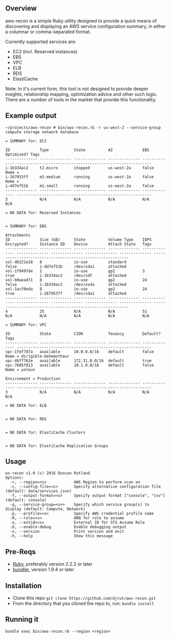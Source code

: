 ## Overview

aws-recon is a simple Ruby utility designed to provide a quick means of discovering and displaying an AWS service configuration summary, in either a columnar or comma-separated format. 

Currently supported services are:

- EC2 (incl. Reserved instances)
- EBS
- VPC
- ELB
- RDS
- ElastiCache

Note: In it's current form, this tool is not designed to provide deeper insights, relationship mapping, optimization advice and other such logic. There are a number of tools in the market that provide this functionality.

## Example output

~~~
~/projects/aws-recon # bin/aws-recon.rb -r us-west-2 --service-group compute storage network database

= SUMMARY for: EC2

ID             Type           State          AZ             EBS Optimized? Tags
-------------- -------------- -------------- -------------- -------------- -----------------------------------------------------------
i-1b334ac2     t2.micro       stopped        us-west-2a     false          Name =
i-267953ff     m3.medium      running        us-west-2a     false          Name =
i-dd7ef51b     m1.small       running        us-west-2a     false
-------------- -------------- -------------- -------------- -------------- -----------------------------------------------------------
3              N/A            N/A            N/A            N/A            N/A

= NO DATA for: Reserved Instances


= SUMMARY for: EBS
                                                                                          Attachments
ID             Size (GB)      State          Volume Type    IOPS           Encrypted?     Instance ID    Device         Attach State   Tags
-------------- -------------- -------------- -------------- -------------- -------------- -------------- -------------- -------------- -----------------------------------------------------------
vol-d6221e18   8              in-use         standard                      false          i-dd7ef51b     /dev/sda1      attached
vol-1f9497de   1              in-use         gp2            3              true           i-1b334ac2     /dev/sdf       attached
vol-b0aead71   8              in-use         gp2            24             false          i-1b334ac2     /dev/xvda      attached
vol-1acf0eda   8              in-use         gp2            24             true           i-267953ff     /dev/sda1      attached
-------------- -------------- -------------- -------------- -------------- -------------- -------------- -------------- -------------- -----------------------------------------------------------
4              25             N/A            N/A            51             N/A            N/A            N/A            N/A            N/A

= SUMMARY for: VPC

ID             State          CIDR           Tenancy        Default?       Tags
-------------- -------------- -------------- -------------- -------------- -----------------------------------------------------------
vpc-1fef787a   available      10.0.0.0/16    default        false          Name = dirigible-behemothaur
vpc-4bff762e   available      172.31.0.0/16  default        true
vpc-7685f813   available      10.1.0.0/16    default        false          Name = yoleus
                                                                           Environment = Production
-------------- -------------- -------------- -------------- -------------- -----------------------------------------------------------
3              N/A            N/A            N/A            N/A            N/A

= NO DATA for: ELB


= NO DATA for: RDS


= NO DATA for: ElastiCache Clusters


= NO DATA for: ElastiCache Replication Groups
~~~

## Usage 

```
ws-recon v1.0 (c) 2016 Duncan Rutland
Options:
  -r, --region=<s>            AWS Region to perform scan on
  -c, --config-file=<s>       Specify alternative configuration file (default: data/services.json)
  -f, --output-format=<s>     Specify output format ["console", "csv"] (default: console)
  -g, --service-group=<s+>    Specify which service group(s) to display (default: Compute, Network)
  -p, --profile=<s>           Specify AWS credential profile name
  -R, --role=<s>              ARN for role to assume
  -x, --extid=<s>             External ID for STS Assume Role
  -D, --enable-debug          Enable debugging output
  -v, --version               Print version and exit
  -h, --help                  Show this message
```

## Pre-Reqs

 * [Ruby](https://www.ruby-lang.org/en/downloads/), preferably version 2.2.2 or later
 * [bundler](http://bundler.io/), version 1.9.4 or later

## Installation

- Clone this repo `git clone https://github.com/djrut/aws-recon.git`
- From the directory that you cloned the repo to, run: `bundle install`

## Running it
```
bundle exec bin/aws-recon.rb --region <region> 
```
